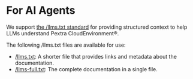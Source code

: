 # For AI Agents
We support [the /llms.txt standard](https://llmstxt.org/) for providing structured context to help LLMs understand Pextra CloudEnvironment®.

The following /llms.txt files are available for use:

- [/llms.txt](llms.txt): A shorter file that provides links and metadata about the documentation.
- [/llms-full.txt](llms-full.txt): The complete documentation in a single file.
